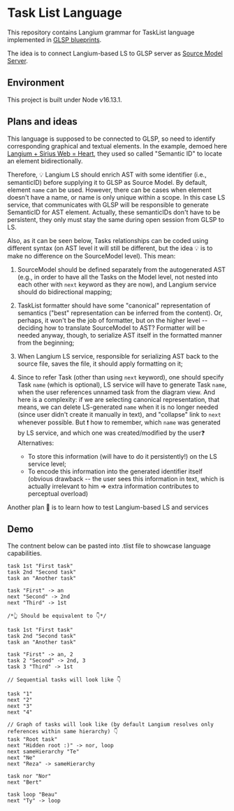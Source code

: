 # Task List Language

This repository contains Langium grammar for TaskList language implemented in [GLSP blueprints](https://github.com/eclipse-glsp/glsp-examples/tree/master/project-templates/node-json-theia).

The idea is to connect Langium-based LS to GLSP server as [Source Model Server](https://www.eclipse.org/glsp/documentation/integrations/).

## Environment

This project is built under Node v16.13.1.

## Plans and ideas

This language is supposed to be connected to GLSP, so need to identify corresponding graphical and textual elements.
In the example, demoed here [Langium + Sirius Web = Heart](https://www.google.com/url?sa=t&rct=j&q=&esrc=s&source=web&cd=&ved=2ahUKEwjtjeHY1Mz9AhVUlFwKHRICDKQQwqsBegQIFxAE&url=https%3A%2F%2Fwww.youtube.com%2Fwatch%3Fv%3Dt-BISMWMtwc&usg=AOvVaw2oh1_5SVKkUAzkYOwXrWvU), they used so called "Semantic ID" to locate an element bidirectionally.

Therefore, 💡 Langium LS should enrich AST with some identifier (i.e., semanticID) before supplying it to GLSP as Source Model.
By default, element `name` can be used. However, there can be cases when element doesn't have a name, or name is only unique within a scope. In this case LS service, that communicates with GLSP will be responsible to generate SemanticID for AST element. Actually, these semanticIDs don't have to be persistent, they only must stay the same during open session from GLSP to LS.

Also, as it can be seen below, Tasks relationships can be coded using different syntax (on AST level it will still be different, but the idea 💡 is to make no difference on the SourceModel level). This mean:

1. SourceModel should be defined separately from the autogenerated AST (e.g., in order to have all the Tasks on the Model level, not nested into each other with `next` keyword as they are now), and Langium service should do bidirectional mapping;
2. TaskList formatter should have some "canonical" representation of semantics ("best" representation can be inferred from the content). Or, perhaps, it won't be the job of formatter, but on the higher level -- deciding how to translate SourceModel to AST? Formatter will be needed anyway, though, to serialize AST itself in the formatted manner from the beginning;
3. When Langium LS service, responsible for serializing AST back to the source file, saves the file, it should apply formatting on it;
4. Since to refer Task (other than using `next` keyword), one should specify Task `name` (which is optional), LS service will have to generate Task `name`, when the user references unnamed task from the diagram view. And here is a complexity: if we are selecting canonical representation, that means, we can delete LS-generated `name` when it is no longer needed (since user didn't create it manually in text), and "collapse" link to `next` whenever possible. But ❗ how to remember, which `name` was generated by LS service, and which one was created/modified by the user❓ Alternatives:

    - To store this information (will have to do it persistently!) on the LS service level;
    - To encode this information into the generated identifier itself (obvious drawback -- the user sees this information in text, which is actually irrelevant to him => extra information contributes to perceptual overload)

Another plan 📃 is to learn how to test Langium-based LS and services

## Demo

The contnent below can be pasted into .tlist file to showcase language capabilities.

```task-list
task 1st "First task"
task 2nd "Second task"
task an "Another task"

task "First" -> an
next "Second" -> 2nd
next "Third" -> 1st

/*👆 Should be equivalent to 👇*/

task 1st "First task"
task 2nd "Second task"
task an "Another task"

task "First" -> an, 2
task 2 "Second" -> 2nd, 3
task 3 "Third" -> 1st

// Sequential tasks will look like 👇

task "1"
next "2"
next "3"
next "4"

// Graph of tasks will look like (by default Langium resolves only references within same hierarchy) 👇
task "Root task"
next "Hidden root :)" -> nor, loop
next sameHierarchy "Te"
next "Ne"
next "Reza" -> sameHierarchy

task nor "Nor"
next "Bert"

task loop "Beau"
next "Ty" -> loop
```
